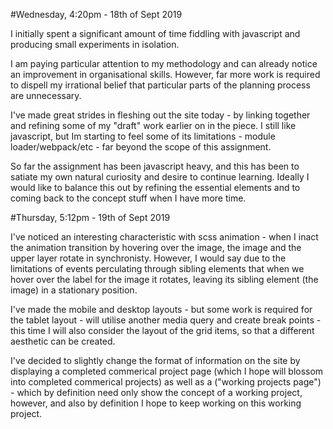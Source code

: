 #Wednesday, 4:20pm -  18th of Sept 2019

I initially spent a significant amount of time fiddling with javascript and producing small experiments in isolation. 

I am paying particular attention to my methodology and can already notice an improvement in organisational skills. However, far more work is required to dispell my irrational belief that particular parts of the planning process are unnecessary. 

I've made great strides in fleshing out the site today - by linking together and refining some of my "draft" work earlier on in the piece. I still like javascript, but Im starting to feel some of its limitations - module loader/webpack/etc - far beyond the scope of this assignment. 

So far the assignment has been javascript heavy, and this has been to satiate my own natural curiosity and desire to continue learning. Ideally I would like to balance this out by refining the essential elements and to coming back to the concept stuff when I have more time. 



#Thursday, 5:12pm - 19th of Sept 2019

I've noticed an interesting characteristic with scss animation - when I inact the animation transition by hovering over the image, the image and the upper layer rotate in synchronisty. However, I would say due to the limitations of events perculating through sibling elements that when we hover over the label for the image it rotates, leaving its sibling element (the image) in a stationary position. 

I've made the mobile and desktop layouts - but some work is required for the tablet layout - will utilise another media query and create break points - this time I will also consider the layout of the grid items, so that a different aesthetic can be created. 

I've decided to slightly change the format of information on the site by displaying a completed commerical project page (which I hope will blossom into completed commerical projects) as well as a ("working projects page") - which by definition need only show the concept of a working project, however, and also by definition I hope to keep working on this working project.



